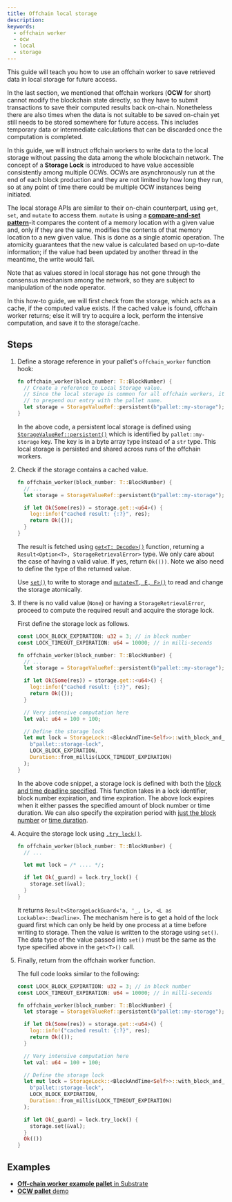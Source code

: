 ```yaml
---
title: Offchain local storage
description:
keywords:
  - offchain worker
  - ocw
  - local
  - storage
---
```


This guide will teach you how to use an offchain worker to save retrieved data in local storage for future access.

In the last section, we mentioned that offchain workers (**OCW** for short) cannot modify the blockchain state directly, so they have to submit transactions to save their computed results back on-chain.
Nonetheless there are also times when the data is not suitable to be saved on-chain yet still needs to be stored somewhere for future access.
This includes temporary data or intermediate calculations that can be discarded once the computation is completed.

In this guide, we will instruct offchain workers to write data to the local storage without passing the data among the whole blockchain network.
The concept of a **Storage Lock** is introduced to have value accessible consistently among multiple OCWs.
OCWs are asynchronously run at the end of each block production and they are not limited by how long they run, so at any point of time there could be multiple OCW instances being initiated.

The local storage APIs are similar to their on-chain counterpart, using `get`, `set`, and `mutate` to access them.
`mutate` is using a [**compare-and-set pattern**](https://en.wikipedia.org/wiki/Compare-and-swap)-it compares the content of a memory location with a given value and, only if they are the same, modifies the contents of that memory location to a new given value.
This is done as a single atomic operation.
The atomicity guarantees that the new value is calculated based on up-to-date information; if the value had been updated by another thread in the meantime, the write would fail.

Note that as values stored in local storage has not gone through the consensus mechanism among the network, so they are subject to manipulation of the node operator.

In this how-to guide, we will first check from the storage, which acts as a cache, if the computed value exists.
If the cached value is found, offchain worker returns; else it will try to acquire a lock, perform the intensive computation, and save it to the storage/cache.

## Steps

1. Define a storage reference in your pallet's `offchain_worker` function hook:

   ```rust
   fn offchain_worker(block_number: T::BlockNumber) {
     // Create a reference to Local Storage value.
     // Since the local storage is common for all offchain workers, it's a good practice
     // to prepend our entry with the pallet name.
     let storage = StorageValueRef::persistent(b"pallet::my-storage");
   }
   ```

   In the above code, a persistent local storage is defined using [`StorageValueRef::persistent()`](https://paritytech.github.io/substrate/master/sp_runtime/offchain/storage/struct.StorageValueRef.html#method.persistent) which is identified by `pallet::my-storage` key.
   The key is in a byte array type instead of a `str` type.
   This local storage is persisted and shared across runs of the offchain workers.

1. Check if the storage contains a cached value.

   ```rust
   fn offchain_worker(block_number: T::BlockNumber) {
     // ...
     let storage = StorageValueRef::persistent(b"pallet::my-storage");

     if let Ok(Some(res)) = storage.get::<u64>() {
       log::info!("cached result: {:?}", res);
       return Ok(());
     }
   }
   ```

   The result is fetched using [`get<T: Decode>()`](https://paritytech.github.io/substrate/master/sp_runtime/offchain/storage/struct.StorageValueRef.html#method.get) function, returning a `Result<Option<T>, StorageRetrievalError>` type.
   We only care about the case of having a valid value. If yes, return `Ok(())`.
   Note we also need to define the type of the returned value.

   Use [`set()`](https://paritytech.github.io/substrate/master/sp_runtime/offchain/storage/struct.StorageValueRef.html#method.get) to write to storage and [`mutate<T, E, F>()`](https://paritytech.github.io/substrate/master/sp_runtime/offchain/storage/struct.StorageValueRef.html#method.mutate) to read and change the storage atomically.

1. If there is no valid value (`None`) or having a `StorageRetrievalError`, proceed to compute the required result and acquire the storage lock.

   First define the storage lock as follows.

   ```rust
   const LOCK_BLOCK_EXPIRATION: u32 = 3; // in block number
   const LOCK_TIMEOUT_EXPIRATION: u64 = 10000; // in milli-seconds

   fn offchain_worker(block_number: T::BlockNumber) {
     // ...
     let storage = StorageValueRef::persistent(b"pallet::my-storage");

     if let Ok(Some(res)) = storage.get::<u64>() {
       log::info!("cached result: {:?}", res);
       return Ok(());
     }

     // Very intensive computation here
     let val: u64 = 100 + 100;

     // Define the storage lock
     let mut lock = StorageLock::<BlockAndTime<Self>>::with_block_and_time_deadline(
       b"pallet::storage-lock",
       LOCK_BLOCK_EXPIRATION,
       Duration::from_millis(LOCK_TIMEOUT_EXPIRATION)
     );
   }
   ```

   In the above code snippet, a storage lock is defined with both the [block and time deadline specified](https://paritytech.github.io/substrate/master/sp_runtime/offchain/storage_lock/struct.StorageLock.html#method.with_block_and_time_deadline).
   This function takes in a lock identifier, block number expiration, and time expiration.
   The above lock expires when it either passes the specified amount of block number or time duration.
   We can also specify the expiration period with [just the block number](https://paritytech.github.io/substrate/master/sp_runtime/offchain/storage_lock/struct.StorageLock.html#method.with_block_deadline) or [time duration](https://paritytech.github.io/substrate/master/sp_runtime/offchain/storage_lock/struct.StorageLock.html#method.with_deadline).

1. Acquire the storage lock using [`.try_lock()`](https://paritytech.github.io/substrate/master/sp_runtime/offchain/storage_lock/struct.StorageLock.html#method.try_lock).

   ```rust
   fn offchain_worker(block_number: T::BlockNumber) {
     // ...

     let mut lock = /* .... */;

     if let Ok(_guard) = lock.try_lock() {
       storage.set(&val);
     }
   }
   ```

   It returns `Result<StorageLockGuard<'a, '_, L>, <L as Lockable>::Deadline>`.
   The mechanism here is to get a hold of the lock guard first which can only be held by one process at a time before writing to storage.
   Then the value is written to the storage using `set()`.
   The data type of the value passed into `set()` must be the same as the type specified above in the `get<T>()` call.

1. Finally, return from the offchain worker function.

   The full code looks similar to the following:

   ```rust
   const LOCK_BLOCK_EXPIRATION: u32 = 3; // in block number
   const LOCK_TIMEOUT_EXPIRATION: u64 = 10000; // in milli-seconds

   fn offchain_worker(block_number: T::BlockNumber) {
     let storage = StorageValueRef::persistent(b"pallet::my-storage");

     if let Ok(Some(res)) = storage.get::<u64>() {
       log::info!("cached result: {:?}", res);
       return Ok(());
     }

     // Very intensive computation here
     let val: u64 = 100 + 100;

     // Define the storage lock
     let mut lock = StorageLock::<BlockAndTime<Self>>::with_block_and_time_deadline(
       b"pallet::storage-lock",
       LOCK_BLOCK_EXPIRATION,
       Duration::from_millis(LOCK_TIMEOUT_EXPIRATION)
     );

     if let Ok(_guard) = lock.try_lock() {
       storage.set(&val);
     }
     Ok(())
   }
   ```

## Examples

- [**Off-chain worker example pallet** in Substrate](https://github.com/paritytech/substrate/blob/polkadot-v1.0.0/frame/examples/offchain-worker/src/lib.rs#L372-L441)
- [**OCW pallet** demo](https://github.com/jimmychu0807/substrate-offchain-worker-demo/blob/master/pallets/ocw/src/lib.rs#L299-L342)
